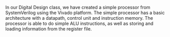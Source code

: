 In our Digital Design class, we have created a simple processor from SystemVerilog using the Vivado platform. The simple processor has a basic architecture with a datapath, control unit and instruction memory. The processor is able to do simple ALU instructions, as well as storing and loading information from the register file.
